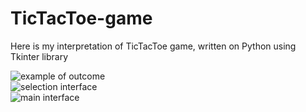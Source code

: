 # TicTacToe-game
Here is my interpretation of TicTacToe game, written on Python using Tkinter library

![example of outcome](https://github.com/vivatttt/TicTacToe-game/assets/143903636/e873f6c8-5d0d-4c6e-9ce7-367ba747bed9)<br>
![selection interface](https://github.com/vivatttt/TicTacToe-game/assets/143903636/8a3e15f8-7588-460f-b1f7-853bb61e40c4)<br>
![main interface](https://github.com/vivatttt/TicTacToe-game/assets/143903636/9fccce3f-dfba-4799-900c-d615f0234cfa)<br>

